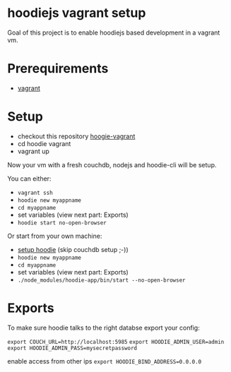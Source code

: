 
hoodiejs vagrant setup
======================

Goal of this project is to enable hoodiejs based development in a vagrant vm.

Prerequirements
===============

* [vagrant](http://www.vagrantup.com/)

Setup
=====

* checkout this repository [hoogie-vagrant](https://github.com/cainvommars/hoodie-vagrant)
* cd hoodie vagrant
* vagrant up

Now your vm with a fresh couchdb, nodejs and hoodie-cli will be setup.

You can either:
* ``vagrant ssh``
* ``hoodie new myappname``
* ``cd myappname``
* set variables (view next part: Exports) 
* ``hoodie start no-open-browser``

Or start from your own machine:
* [setup hoodie](http://hood.ie/#installation) (skip couchdb setup ;-))
* ``hoodie new myappname``
* ``cd myappname``
* set variables (view next part: Exports)
* ``./node_modules/hoodie-app/bin/start --no-open-browser``

Exports
=======

To make sure hoodie talks to the right databse export your config:

``export COUCH_URL=http://localhost:5985``
``export HOODIE_ADMIN_USER=admin``
``export HOODIE_ADMIN_PASS=mysecretpassword``

enable access from other ips
``export HOODIE_BIND_ADDRESS=0.0.0.0``